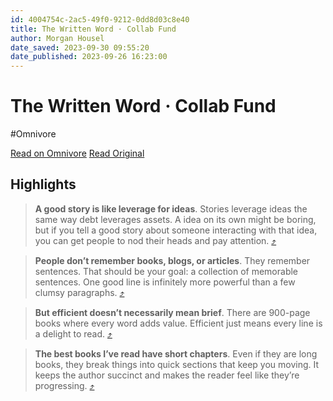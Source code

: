 ```yaml
---
id: 4004754c-2ac5-49f0-9212-0dd8d03c8e40
title: The Written Word · Collab Fund
author: Morgan Housel
date_saved: 2023-09-30 09:55:20
date_published: 2023-09-26 16:23:00
---
```


# The Written Word · Collab Fund
#Omnivore

[Read on Omnivore](https://omnivore.app/me/https-collabfund-com-blog-the-written-word-18ae65f488e)
[Read Original](https://collabfund.com/blog/the-written-word)

## Highlights

> **A good story is like leverage for ideas**. Stories leverage ideas the same way debt leverages assets. A idea on its own might be boring, but if you tell a good story about someone interacting with that idea, you can get people to nod their heads and pay attention. [⤴️](https://omnivore.app/me/https-collabfund-com-blog-the-written-word-18ae65f488e#c0be00a0-57ff-4cbf-8d32-16f7a51179b0) 

> **People don’t remember books, blogs, or articles**. They remember sentences. That should be your goal: a collection of memorable sentences. One good line is infinitely more powerful than a few clumsy paragraphs. [⤴️](https://omnivore.app/me/https-collabfund-com-blog-the-written-word-18ae65f488e#2dea5e82-f241-49d1-ade3-8e2001f8d2b7) 

> **But efficient doesn’t necessarily mean brief**. There are 900-page books where every word adds value. Efficient just means every line is a delight to read. [⤴️](https://omnivore.app/me/https-collabfund-com-blog-the-written-word-18ae65f488e#bfeadc30-a18f-4332-b6e7-5670ddf829d5) 

> **The best books I’ve read have short chapters**. Even if they are long books, they break things into quick sections that keep you moving. It keeps the author succinct and makes the reader feel like they’re progressing. [⤴️](https://omnivore.app/me/https-collabfund-com-blog-the-written-word-18ae65f488e#acff2abb-9395-473a-af4c-4f860cb69bd8) 

